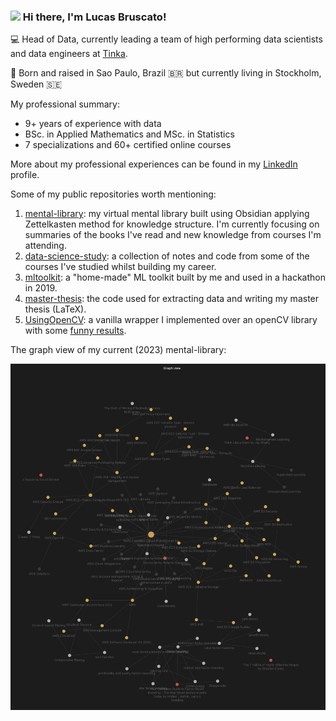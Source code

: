 ### <img src="https://media.giphy.com/media/hvRJCLFzcasrR4ia7z/giphy.gif" width="30px"> Hi there, I'm Lucas Bruscato!

💻 Head of Data, currently leading a team of high performing data scientists and data engineers at [Tinka](https://www.tinka.com/).

📍 Born and raised in Sao Paulo, Brazil 🇧🇷 but currently living in Stockholm, Sweden 🇸🇪

My professional summary:
- 9+ years of experience with data
- BSc. in Applied Mathematics and MSc. in Statistics
- 7 specializations and 60+ certified online courses

More about my professional experiences can be found in my [LinkedIn](https://www.linkedin.com/in/lucasbruscato/) profile.

Some of my public repositories worth mentioning:

1. [mental-library](https://github.com/lucasbruscato/mental-library): my virtual mental library built using Obsidian applying Zettelkasten method for knowledge structure. I'm currently focusing on summaries of the books I've read and new knowledge from courses I'm attending.
2. [data-science-study](https://github.com/lucasbruscato/data-science-study): a collection of notes and code from some of the courses I've studied whilst building my career.
3. [mltoolkit](https://github.com/lucasbruscato/mltoolkit): a "home-made" ML toolkit built by me and used in a hackathon in 2019.
4. [master-thesis](https://github.com/lucasbruscato/master-thesis): the code used for extracting data and writing my master thesis (LaTeX).
5. [UsingOpenCV](https://github.com/lucasbruscato/UsingOpenCV): a vanilla wrapper I implemented over an openCV library with some [funny results](https://github.com/lucasbruscato/UsingOpenCV/blob/master/output_images/2.png).

The graph view of my current (2023) mental-library:

<p align="center">
  <img src="https://github.com/lucasbruscato/lucasbruscato/blob/main/img/obsidian.png" width="600px" height="auto" />
</p>
